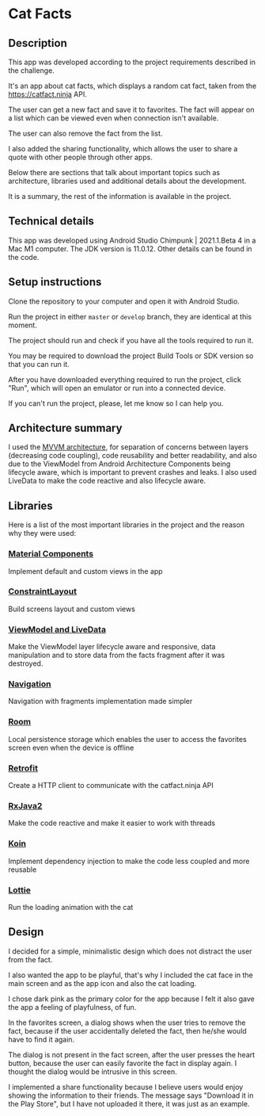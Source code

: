 # Cat Facts

## Description

This app was developed according to the project requirements described in the challenge.

It's an app about cat facts, which displays a random cat fact, taken from the https://catfact.ninja API.

The user can get a new fact and save it to favorites. The fact will appear
on a list which can be viewed even when connection isn't available.

The user can also remove the fact from the list.

I also added the sharing functionality, which allows the user to share
a quote with other people through other apps.

Below there are sections that talk about important topics such as architecture, libraries used and additional details about the development.

It is a summary, the rest of the information is available in the project.

## Technical details

This app was developed using Android Studio Chimpunk | 2021.1.Beta 4 in a Mac M1 computer.
The JDK version is 11.0.12. Other details can be found in the code.

## Setup instructions

Clone the repository to your computer and open it with Android Studio.

Run the project in either `master` or `develop` branch, they are identical at this moment.

The project should run and check if you have all the tools required to run it.

You may be required to download the project Build Tools or SDK version so that
you can run it.

After you have downloaded everything required to run the project, click "Run", which will open an emulator or run into a connected device.

If you can't run the project, please, let me know so I can help you.

## Architecture summary

I used the [MVVM architecture](https://developer.android.com/jetpack/guide), for separation of concerns between layers (decreasing code coupling),
code reusability and better readability, and also due to the ViewModel from Android Architecture Components
being lifecycle aware, which is important to prevent crashes and leaks.
I also used LiveData to make the code reactive and also lifecycle aware.

## Libraries

Here is a list of the most important libraries in the project and the reason why they were used:

### [Material Components](https://github.com/material-components/material-components-android)

Implement default and custom views in the app

### [ConstraintLayout](https://developer.android.com/jetpack/androidx/releases/constraintlayout)

Build screens layout and custom views

### [ViewModel and LiveData](https://developer.android.com/jetpack/androidx/releases/lifecycle#declaring_dependencies)

Make the ViewModel layer lifecycle aware and responsive, data manipulation and to store data from the facts fragment after it was destroyed.

### [Navigation](https://developer.android.com/guide/navigation/navigation-getting-started)

Navigation with fragments implementation made simpler

### [Room](https://developer.android.com/training/data-storage/room)

Local persistence storage which enables the user to access the favorites screen even when the device is offline

### [Retrofit](https://square.github.io/retrofit/)

Create a HTTP client to communicate with the catfact.ninja API

### [RxJava2](https://github.com/ReactiveX/RxAndroid)

Make the code reactive and make it easier to work with threads

### [Koin](https://insert-koin.io/)

Implement dependency injection to make the code less coupled and more reusable

### [Lottie](https://github.com/airbnb/lottie-android)

Run the loading animation with the cat

## Design

I decided for a simple, minimalistic design which does not distract the user from the fact.

I also wanted the app to be playful, that's why I included the cat face in the main screen and as the app icon and also the cat loading.

I chose dark pink as the primary color for the app because I felt it also gave the app a feeling of playfulness, of fun.

In the favorites screen, a dialog shows when the user tries to remove the fact, because if the user accidentally deleted the fact, then he/she would have to find it again.

The dialog is not present in the fact screen, after the user presses the heart button, because the user can easily favorite the fact in display again. I thought the dialog would be intrusive in this screen.

I implemented a share functionality because I believe users would enjoy showing the information to their friends. The message says "Download it in the Play Store", but I have not uploaded it there, it was just as an example.
